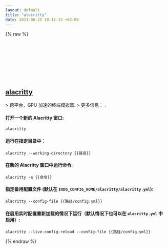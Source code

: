```yaml
---
layout: default
title: "alacritty"
date: 2021-06-25 18:12:13 +02:00
---
```

{% raw %}
<h2 id="alacritty">
  <a href="/zh/common/alacritty.html">alacritty</a> <a href="#alacritty"><svg class="icon">
    <use href="/assets/images/unicode_sprite.svg#link" />
  </svg></a>
</h2>
> 跨平台，GPU 加速的终端模拟器.
> 更多信息： <https://github.com/alacritty/alacritty>.

#### 打开一个新的 Alacritty 窗口:
```shell
alacritty
```
#### 运行在指定目录中：
```shell
alacritty --working-directory {{路径}}
```
#### 在新的 Alacritty 窗口中运行命令:
```shell
alacritty -e {{命令}}
```
#### 指定备用配置文件 (默认在 `$XDG_CONFIG_HOME/alacritty/alacritty.yml`):
```shell
alacritty --config-file {{路径/config.yml}}
```
#### 在启用实时配置重新加载的情况下运行（默认情况下也可以在 `alacritty.yml` 中启用）:
```shell
alacritty --live-config-reload --config-file {{路径/config.yml}}
```
{% endraw %}